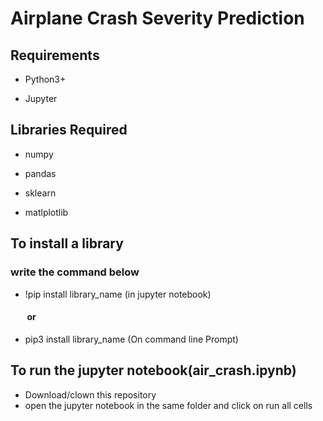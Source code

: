 # Airplane Crash Severity Prediction

## Requirements

* Python3+

* Jupyter 

## Libraries Required

* numpy

* pandas

* sklearn

* matlplotlib

## To install a library 
### write the command below 

* !pip install library_name (in jupyter notebook)
####   &nbsp;&nbsp;&nbsp;&nbsp;&nbsp;&nbsp;&nbsp;   or
* pip3 install library_name (On command line Prompt)
  
  
## To run the jupyter notebook(air_crash.ipynb)
  
  
* Download/clown this repository 
* open the jupyter notebook in the same folder and click on run all cells
  
